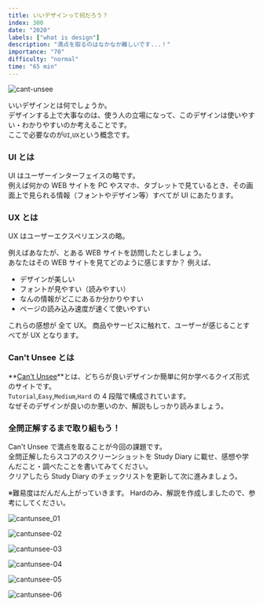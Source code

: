 ```yaml
---
title: いいデザインって何だろう？
index: 300
date: "2020"
labels: ["what is design"]
description: "満点を取るのはなかなか難しいです...！"
importance: "70"
difficulty: "normal"
time: "65 min"
---
```


![cant-unsee](./img/cant-unsee.png)

いいデザインとは何でしょうか。  
デザインする上で大事なのは、使う人の立場になって、このデザインは使いやすい・わかりやすいのか考えることです。  
ここで必要なのが`UI`,`UX`という概念です。

### UI とは

UI はユーザーインターフェイスの略です。  
例えば何かの WEB サイトを PC やスマホ、タブレットで見ているとき、その画面上で見られる情報（フォントやデザイン等）すべてが UI にあたります。

### UX とは

UX はユーザーエクスペリエンスの略。

例えばあなたが、とある WEB サイトを訪問したとしましょう。  
あなたはその WEB サイトを見てどのように感じますか？
例えば、

- デザインが美しい
- フォントが見やすい（読みやすい）
- なんの情報がどこにあるか分かりやすい
- ページの読み込み速度が速くて使いやすい

これらの感想が 全て UX。
商品やサービスに触れて、ユーザーが感じることすべてが UX となります。

### Can't Unsee とは

**[Can't Unsee](https://cantunsee.space/)**とは、どちらが良いデザインか簡単に何か学べるクイズ形式のサイトです。  
`Tutorial`,`Easy`,`Medium`,`Hard` の 4 段階で構成されています。  
なぜそのデザインが良いのか悪いのか、解説もしっかり読みましょう。

### 全問正解するまで取り組もう！

Can't Unsee で満点を取ることが今回の課題です。  
全問正解したらスコアのスクリーンショットを Study Diary に載せ、感想や学んだこと・調べたことを書いてみてください。  
クリアしたら Study Diary のチェックリストを更新して次に進みましょう。

※難易度はだんだん上がっていきます。
Hardのみ、解説を作成しましたので、参考にしてください。

![cantunsee_01](./img/cantunsee_01.png)

![cantunsee-02](./img/cantunsee-02.png)

![cantunsee-03](./img/cantunsee-03.png)

![cantunsee-04](./img/cantunsee-04.png)

![cantunsee-05](./img/cantunsee-05.png)

![cantunsee-06](./img/cantunsee-06.png)
